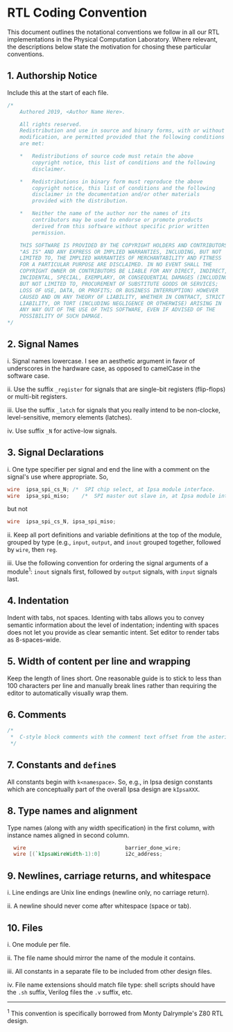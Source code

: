 # RTL Coding Convention
This document outlines the notational conventions we follow in all our RTL implementations in the Physical Computation Laboratory. Where relevant, the descriptions below state the motivation for chosing these particular conventions.

## 1.   Authorship Notice
Include this at the start of each file.
```verilog
/*
	Authored 2019, <Author Name Here>.

	All rights reserved.
	Redistribution and use in source and binary forms, with or without
	modification, are permitted provided that the following conditions
	are met:

	*	Redistributions of source code must retain the above
		copyright notice, this list of conditions and the following
		disclaimer.

	*	Redistributions in binary form must reproduce the above
		copyright notice, this list of conditions and the following
		disclaimer in the documentation and/or other materials
		provided with the distribution.

	*	Neither the name of the author nor the names of its
		contributors may be used to endorse or promote products
		derived from this software without specific prior written
		permission.

	THIS SOFTWARE IS PROVIDED BY THE COPYRIGHT HOLDERS AND CONTRIBUTORS
	"AS IS" AND ANY EXPRESS OR IMPLIED WARRANTIES, INCLUDING, BUT NOT
	LIMITED TO, THE IMPLIED WARRANTIES OF MERCHANTABILITY AND FITNESS
	FOR A PARTICULAR PURPOSE ARE DISCLAIMED. IN NO EVENT SHALL THE
	COPYRIGHT OWNER OR CONTRIBUTORS BE LIABLE FOR ANY DIRECT, INDIRECT,
	INCIDENTAL, SPECIAL, EXEMPLARY, OR CONSEQUENTIAL DAMAGES (INCLUDING,
	BUT NOT LIMITED TO, PROCUREMENT OF SUBSTITUTE GOODS OR SERVICES;
	LOSS OF USE, DATA, OR PROFITS; OR BUSINESS INTERRUPTION) HOWEVER
	CAUSED AND ON ANY THEORY OF LIABILITY, WHETHER IN CONTRACT, STRICT
	LIABILITY, OR TORT (INCLUDING NEGLIGENCE OR OTHERWISE) ARISING IN
	ANY WAY OUT OF THE USE OF THIS SOFTWARE, EVEN IF ADVISED OF THE
	POSSIBILITY OF SUCH DAMAGE.
*/
```

## 2.   Signal Names
   i. Signal names lowercase. I see an aesthetic argument in favor of underscores in the hardware case, as opposed to camelCase in the software case.

   ii. Use the suffix `_register` for signals that are single-bit registers (flip-flops) or multi-bit registers.

   iii. Use the suffix `_latch` for signals that you really intend to be non-clocke, level-sensitive, memory elements (latches).

   iv. Use suffix `_N` for active-low signals.


## 3.   Signal Declarations

   i. One type specifier per signal and end the line with a comment on the signal's use where appropriate. So,
   ```verilog
   wire  ipsa_spi_cs_N;	/*  SPI chip select, at Ipsa module interface.          */
   wire  ipsa_spi_miso;    /*  SPI master out slave in, at Ipsa module interface.  */
   ```
   but not
   ```verilog
   wire  ipsa_spi_cs_N, ipsa_spi_miso;
   ```
   ii. Keep all port definitions and variable definitions at the top of the module, grouped by type (e.g., `input`, `output`, and `inout` grouped together, followed by `wire`, then `reg`.

   iii. Use the following convention for ordering the signal arguments of a module<sup>1</sup>: `inout` signals first, followed by `output` signals, with `input` signals last.

## 4.   Indentation
Indent with tabs, not spaces. Identing with tabs allows you to convey semantic information about the level of indentation; indenting with spaces does not let you provide as clear semantic intent. Set editor to render tabs as 8-spaces-wide.

## 5.   Width of content per line and wrapping
Keep the length of lines short. One reasonable guide is to stick to less than 100 characters per line and manually break lines rather than requiring the editor to automatically visually wrap them.

## 6.   Comments
```verilog
/*
 *  C-style block comments with the comment text offset from the asterisk by a tab.
 */
```

## 7.   Constants and `define`s
All constants begin with `k<namespace>`. So, e.g., in Ipsa design constants which are conceptually part of the overall Ipsa design are `kIpsaXXX`.

## 8.   Type names and alignment
Type names (along with any width specification) in the first column, with instance names aligned in second column.

```verilog
  wire                                barrier_done_wire;
  wire [(`kIpsaWireWidth-1):0]        i2c_address;
```

## 9. Newlines, carriage returns, and whitespace

   i. Line endings are Unix line endings (newline only, no carriage return).

   ii. A newline should never come after whitespace (space or tab).


## 10.   Files

   i. One module per file.

   ii. The file name should mirror the name of the module it contains.

   iii. All constants in a separate file to be included from other design files.
   
   iv. File name extensions should match file type: shell scripts should have the `.sh` suffix, Verilog files the `.v` suffix, etc.

----
<sup>1</sup> This convention is specifically borrowed from Monty Dalrymple's Z80 RTL design.
